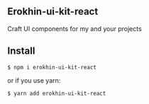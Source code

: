 ## Erokhin-ui-kit-react

Craft UI components for my and your projects

## Install

```
$ npm i erokhin-ui-kit-react
```

or if you use yarn:

```
$ yarn add erokhin-ui-kit-react
```
